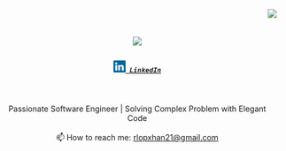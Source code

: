 <img align="right" src="https://visitor-badge.laobi.icu/badge?page_id=rlopxhan21">

<h1 align="center">
  <a href="https://git.io/typing-svg">
    <img src="https://readme-typing-svg.herokuapp.com/?lines=Hello,+There!+👋;This+is+Ronish+Tamang.;Nice+to+meet+you!&center=true&size=30">
  </a>
</h1>

<h5 align="center">
  <code><a href="https://www.linkedin.com/in/ronishlopxhan/" target="_blank" title="LinkedIn Profile"><img width="22" src="images/linkedin.svg"> LinkedIn</a></code>
</h5>
<br>
<p align="center">
  Passionate Software Engineer | Solving Complex Problem with Elegant Code
  <br>
  <br>
  📫 How to reach me: <a href="mailto: rlopxhan21@gmail.com">rlopxhan21@gmail.com</a>
</p>
